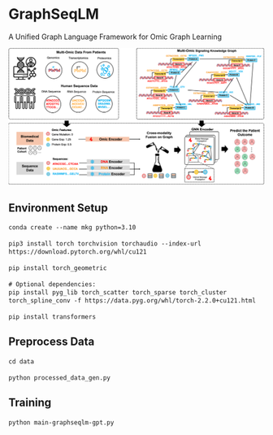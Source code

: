 # GraphSeqLM
A Unified Graph Language Framework for Omic Graph Learning

![Figure1](./figures/F1.png)

## Environment Setup
```
conda create --name mkg python=3.10

pip3 install torch torchvision torchaudio --index-url https://download.pytorch.org/whl/cu121

pip install torch_geometric

# Optional dependencies:
pip install pyg_lib torch_scatter torch_sparse torch_cluster torch_spline_conv -f https://data.pyg.org/whl/torch-2.2.0+cu121.html

pip install transformers
```

## Preprocess Data
```
cd data

python processed_data_gen.py
```

## Training
```
python main-graphseqlm-gpt.py
```